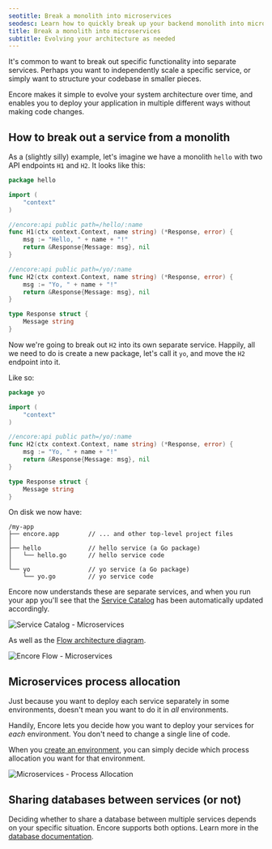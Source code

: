 ```yaml
---
seotitle: Break a monolith into microservices
seodesc: Learn how to quickly break up your backend monolith into microservices using Encore, while avoiding the common pitfalls.
title: Break a monolith into microservices
subtitle: Evolving your architecture as needed
---
```


It's common to want to break out specific functionality into separate services. Perhaps you want to independently scale a specific service, or simply want to structure your codebase in smaller pieces.

Encore makes it simple to evolve your system architecture over time, and enables you to deploy your application in multiple different ways without making code changes.

## How to break out a service from a monolith

As a (slightly silly) example, let's imagine we have a monolith `hello` with two API endpoints `H1` and `H2`. It looks like this:

```go
package hello

import (
	"context"
)

//encore:api public path=/hello/:name
func H1(ctx context.Context, name string) (*Response, error) {
	msg := "Hello, " + name + "!"
	return &Response{Message: msg}, nil
}

//encore:api public path=/yo/:name
func H2(ctx context.Context, name string) (*Response, error) {
	msg := "Yo, " + name + "!"
	return &Response{Message: msg}, nil
}

type Response struct {
	Message string
}
```

Now we're going to break out `H2` into its own separate service. Happily, all we need to do is create a new package, let's call it `yo`, and move the `H2` endpoint into it.

Like so:
```go
package yo

import (
	"context"
)

//encore:api public path=/yo/:name
func H2(ctx context.Context, name string) (*Response, error) {
	msg := "Yo, " + name + "!"
	return &Response{Message: msg}, nil
}

type Response struct {
	Message string
}
```

On disk we now have:
```
/my-app
├── encore.app        // ... and other top-level project files
│
├── hello             // hello service (a Go package)
│   └── hello.go      // hello service code
│
└── yo                // yo service (a Go package)
    └── yo.go         // yo service code
```

Encore now understands these are separate services, and when you run your app you'll see that the [Service Catalog](/docs/develop/api-docs) has been automatically updated accordingly.

<img src="/assets/docs/microservices-service-catalog.png" title="Service Catalog - Microservices" />

As well as the [Flow architecture diagram](/docs/observability/encore-flow).

<img src="/assets/docs/microservices-flow.png" title="Encore Flow - Microservices" />

## Microservices process allocation

Just because you want to deploy each service separately in some environments, doesn't mean you want to do it in _all_ environments.

Handily, Encore lets you decide how you want to deploy your services for _each_ environment. You don't need to change a single line of code.

When you [create an environment](/docs/deploy/environments), you can simply decide which process allocation you want for that environment.

<img src="/assets/docs/microservices-process-allocation.png" title="Microservices - Process Allocation" />

## Sharing databases between services (or not)

Deciding whether to share a database between multiple services depends on your specific situation. Encore supports both options. Learn more in the [database documentation](/docs/how-to/share-db-between-services).

